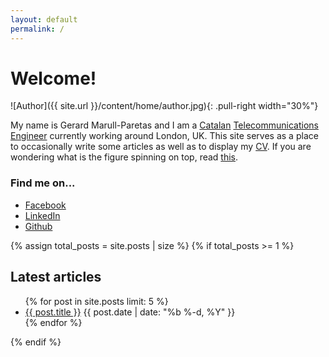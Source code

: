 ```yaml
---
layout: default
permalink: /
---
```


# Welcome!

![Author]({{ site.url }}/content/home/author.jpg){: .pull-right width="30%"}

My name is Gerard Marull-Paretas and I am a
[Catalan](http://en.wikipedia.org/wiki/Catalonia) [Telecommunications
Engineer](http://en.wikipedia.org/wiki/Telecommunications_engineering)
currently working around London, UK. This site serves as a
place to occasionally write some articles as well as to display my [CV](/cv/). If you are
wondering what is the figure spinning on top, read
[this](http://en.wikipedia.org/wiki/Lissajous_curve).

### Find me on...

* [Facebook](//facebook.com/profile.php?id=1561380936)
* [LinkedIn](//uk.linkedin.com/in/gerardmarull)
* [Github](//github.com/teslabs)

{% assign total_posts = site.posts | size %}
{% if total_posts >= 1 %}
## Latest articles
<ul>
  {% for post in site.posts limit: 5 %}
  <li>
    <a href="{{ post.url | prepend: site.baseurl }}">{{ post.title }}</a>
    <span class="post-date">{{ post.date | date: "%b %-d, %Y" }}</span>
  </li>
  {% endfor %}
</ul>
{% endif %}

